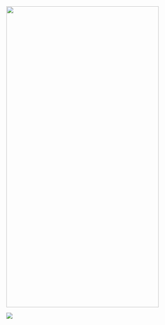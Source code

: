 
<img src="https://github.com/Davi8002/Davi8002/assets/164496370/a739ca52-9729-438c-9220-4a464bac7037" width="400" height="790">


![](https://komarev.com/ghpvc/?username=Davi8002&color=red)

